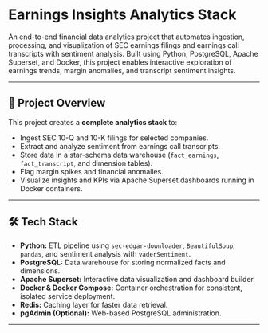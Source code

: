 # Earnings Insights Analytics Stack

An end-to-end financial data analytics project that automates ingestion, processing, and visualization of SEC earnings filings and earnings call transcripts with sentiment analysis. Built using Python, PostgreSQL, Apache Superset, and Docker, this project enables interactive exploration of earnings trends, margin anomalies, and transcript sentiment insights.

---

## 🚀 Project Overview

This project creates a **complete analytics stack** to:

- Ingest SEC 10-Q and 10-K filings for selected companies.
- Extract and analyze sentiment from earnings call transcripts.
- Store data in a star-schema data warehouse (`fact_earnings`, `fact_transcript`, and dimension tables).
- Flag margin spikes and financial anomalies.
- Visualize insights and KPIs via Apache Superset dashboards running in Docker containers.

---

## 🛠️ Tech Stack

- **Python:** ETL pipeline using `sec-edgar-downloader`, `BeautifulSoup`, `pandas`, and sentiment analysis with `vaderSentiment`.
- **PostgreSQL:** Data warehouse for storing normalized facts and dimensions.
- **Apache Superset:** Interactive data visualization and dashboard builder.
- **Docker & Docker Compose:** Container orchestration for consistent, isolated service deployment.
- **Redis:** Caching layer for faster data retrieval.
- **pgAdmin (Optional):** Web-based PostgreSQL administration.

---



